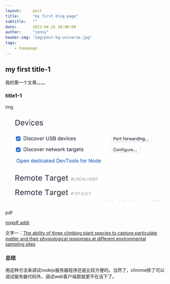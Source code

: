 ```yaml
---
layout:     post
title:      "my first blog page"
subtitle:   ""
date:       2023-04-25 20:00:00
author:     "jenny"
header-img: "img/post-bg-universe.jpg"
tags:
    - homepage
---
```


## my first title-1 ##
我的第一个文章。。。。

### title1-1 ###

img

![chrome安装插件后的效果图](/img/in-post/chromenodejs/1.png)


pdf

[mypdf addr](/pdf/Cyclic_Changes_of_the_Cold_Island_Effect_of_Urban_Green_Space_in_Regions_with_Hot_Summers_and_Cold_Winters.pdf)


文字一：[The ability of three climbing plant species to capture particulate matter and their physiological responses at different environmental sampling sites](/pdf/Me_SCi.pdf)


### 总结 ###
用这种方法来调试nodejs服务器程序还是比较方便的。当然了，chrome除了可以调试服务器代码外，调试web客户端那就更不在话下了。

